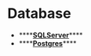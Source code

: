 # Database

* \*\*\*\*[**SQLServer**](sqlserver.md)\*\*\*\*
* \*\*\*\*[**Postgres**](postgres.md)\*\*\*\*

